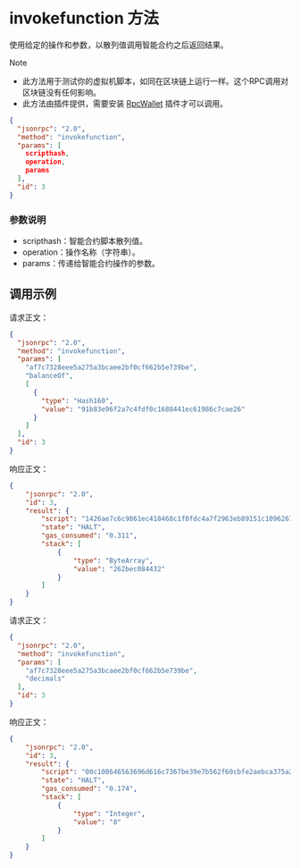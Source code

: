 ﻿# invokefunction 方法

使用给定的操作和参数，以散列值调用智能合约之后返回结果。

> [!Note]
>
> - 此方法用于测试你的虚拟机脚本，如同在区块链上运行一样。这个RPC调用对区块链没有任何影响。
> - 此方法由插件提供，需要安装 [RpcWallet](https://github.com/neo-project/neo-plugins/releases) 插件才可以调用。

```json
{
  "jsonrpc": "2.0",
  "method": "invokefunction",
  "params": [
    scripthash,
    operation,
    params
  ],
  "id": 3
}
```



### 参数说明

* scripthash：智能合约脚本散列值。
* operation：操作名称（字符串）。
* params：传递给智能合约操作的参数。



## 调用示例

请求正文：

```json
{
  "jsonrpc": "2.0",
  "method": "invokefunction",
  "params": [
    "af7c7328eee5a275a3bcaee2bf0cf662b5e739be",
    "balanceOf",
    [
      {
        "type": "Hash160",
        "value": "91b83e96f2a7c4fdf0c1688441ec61986c7cae26"
      }
    ]
  ],
  "id": 3
}
```

响应正文：

```json
{
    "jsonrpc": "2.0",
    "id": 3,
    "result": {
        "script": "1426ae7c6c9861ec418468c1f0fdc4a7f2963eb89151c10962616c616e63654f6667be39e7b562f60cbfe2aebca375a2e5ee28737caf",
        "state": "HALT",
        "gas_consumed": "0.311",
        "stack": [
            {
                "type": "ByteArray",
                "value": "262bec084432"
            }
        ]
    }
}
```

请求正文：

```json
{
  "jsonrpc": "2.0",
  "method": "invokefunction",
  "params": [
    "af7c7328eee5a275a3bcaee2bf0cf662b5e739be",
    "decimals"
  ],
  "id": 3
}
```

响应正文：

```json
{
    "jsonrpc": "2.0",
    "id": 3,
    "result": {
        "script": "00c108646563696d616c7367be39e7b562f60cbfe2aebca375a2e5ee28737caf",
        "state": "HALT",
        "gas_consumed": "0.174",
        "stack": [
            {
                "type": "Integer",
                "value": "8"
            }
        ]
    }
}
```